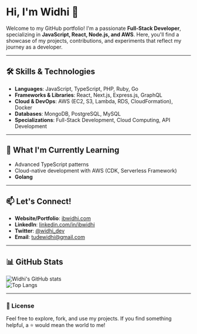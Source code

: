 # Hi, I'm Widhi 👋

Welcome to my GitHub portfolio! I'm a passionate **Full-Stack Developer**, specializing in **JavaScript, React, Node.js, and AWS**. Here, you'll find a showcase of my projects, contributions, and experiments that reflect my journey as a developer.

---

## 🛠️ Skills & Technologies

- **Languages**: JavaScript, TypeScript, PHP, Ruby, Go
- **Frameworks & Libraries**: React, Next.js, Express.js, GraphQL
- **Cloud & DevOps**: AWS (EC2, S3, Lambda, RDS, CloudFormation), Docker
- **Databases**: MongoDB, PostgreSQL, MySQL
- **Specializations**: Full-Stack Development, Cloud Computing, API Development

<!--
## 📂 Featured Projects

### [TaskFlow: A Task Management App](https://github.com/widhi/taskflow)

**Description**: A sleek task management app designed to streamline personal and team productivity. Features include drag-and-drop task organization, real-time collaboration, and reminders.
**Tech Stack**: React, Node.js, MongoDB, AWS Lambda, S3

### [E-Shop: An E-Commerce Platform](https://github.com/widhi/eshop)

**Description**: A full-stack e-commerce solution with secure payment integration, user authentication, and an admin dashboard. Hosted on AWS.
**Tech Stack**: Next.js, PostgreSQL, Stripe API, AWS EC2, RDS -->

---

## 🌱 What I'm Currently Learning

- Advanced TypeScript patterns
- Cloud-native development with AWS (CDK, Serverless Framework)
- **Golang**

---

## 📫 Let's Connect!

- **Website/Portfolio**: [ibwidhi.com](https://ibwidhi.com)
- **LinkedIn**: [linkedin.com/in/ibwidhi](https://linkedin.com/in/ibwidhi)
- **Twitter**: [@widhi_dev](https://twitter.com/ibwidhi)
- **Email**: tudewidhi@gmail.com
<!--

---

## 🔧 How to Use My Repos

- Clone the repo: `git clone https://github.com/widhi/<repo-name>.git`
- Follow specific `README` files in each project for setup instructions. -->

---

## 📊 GitHub Stats

![Widhi's GitHub stats](https://github-readme-stats.vercel.app/api?username=ibwidhi&show_icons=true&theme=radical)  
![Top Langs](https://github-readme-stats.vercel.app/api/top-langs/?username=ibwidhi&layout=compact&theme=radical)

---

### 📝 License

Feel free to explore, fork, and use my projects. If you find something helpful, a ⭐ would mean the world to me!
